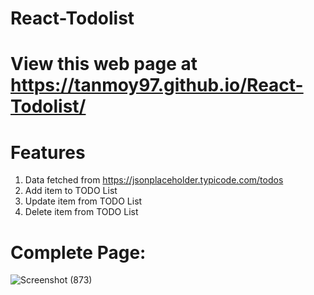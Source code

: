 # React-Todolist

# View this web page at https://tanmoy97.github.io/React-Todolist/

# Features
 1. Data fetched from https://jsonplaceholder.typicode.com/todos
 2. Add item to TODO List
 3. Update item from TODO List
 4. Delete item from TODO List

# Complete Page:

![Screenshot (873)](https://user-images.githubusercontent.com/53449205/182082020-44b3dfbc-a390-45be-bcc4-d21add9c8e3e.png)
